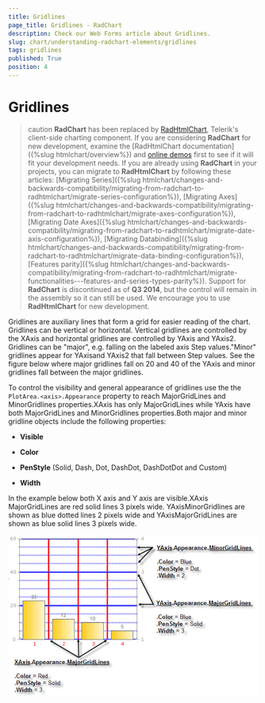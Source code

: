 ```yaml
---
title: Gridlines
page_title: Gridlines - RadChart
description: Check our Web Forms article about Gridlines.
slug: chart/understanding-radchart-elements/gridlines
tags: gridlines
published: True
position: 4
---
```


# Gridlines

>caution  **RadChart** has been replaced by [RadHtmlChart](https://www.telerik.com/products/aspnet-ajax/html-chart.aspx), Telerik's client-side charting component. If you are considering **RadChart** for new development, examine the [RadHtmlChart documentation]({%slug htmlchart/overview%}) and [online demos](https://demos.telerik.com/aspnet-ajax/htmlchart/examples/overview/defaultcs.aspx) first to see if it will fit your development needs. If you are already using **RadChart** in your projects, you can migrate to **RadHtmlChart** by following these articles: [Migrating Series]({%slug htmlchart/changes-and-backwards-compatibility/migrating-from-radchart-to-radhtmlchart/migrate-series-configuration%}), [Migrating Axes]({%slug htmlchart/changes-and-backwards-compatibility/migrating-from-radchart-to-radhtmlchart/migrate-axes-configuration%}), [Migrating Date Axes]({%slug htmlchart/changes-and-backwards-compatibility/migrating-from-radchart-to-radhtmlchart/migrate-date-axis-configuration%}), [Migrating Databinding]({%slug htmlchart/changes-and-backwards-compatibility/migrating-from-radchart-to-radhtmlchart/migrate-data-binding-configuration%}), [Features parity]({%slug htmlchart/changes-and-backwards-compatibility/migrating-from-radchart-to-radhtmlchart/migrate-functionalities---features-and-series-types-parity%}). Support for **RadChart** is discontinued as of **Q3 2014**, but the control will remain in the assembly so it can still be used. We encourage you to use **RadHtmlChart** for new development.

Gridlines are auxiliary lines that form a grid for easier reading of the chart. Gridlines can be vertical or horizontal. Vertical gridlines are controlled by the XAxis and horizontal gridlines are controlled by YAxis and YAxis2. Gridlines can be "major", e.g. falling on the labeled axis Step values."Minor" gridlines appear for YAxisand YAxis2 that fall between Step values. See the figure below where major gridlines fall on 20 and 40 of the YAxis and minor gridlines fall between the major gridlines.

To control the visibility and general appearance of gridlines use the the `PlotArea.<axis>.Appearance` property to reach MajorGridLines and MinorGridlines properties.XAxis has only MajorGridLines while YAxis have both MajorGridLines and MinorGridlines properties.Both major and minor gridline objects include the following properties:

* **Visible**

* **Color**

* **PenStyle** (Solid, Dash, Dot, DashDot, DashDotDot and Custom)

* **Width**

In the example below both X axis and Y axis are visible.XAxis MajorGridLines are red solid lines 3 pixels wide. YAxisMinorGridlines are shown as blue dotted lines 2 pixels wide and YAxisMajorGridLines are shown as blue solid lines 3 pixels wide.

![](images/radchart-understandingelements008.png)
